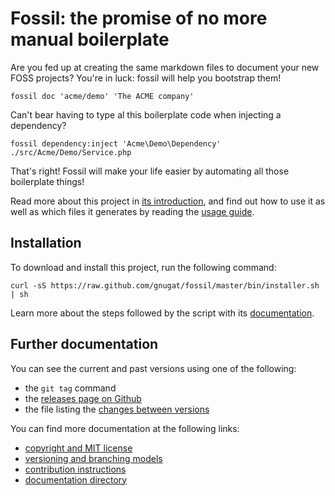 # Fossil: the promise of no more manual boilerplate

Are you fed up at creating the same markdown files to document your new FOSS
projects? You're in luck: fossil will help you bootstrap them!

    fossil doc 'acme/demo' 'The ACME company'

Can't bear having to  type al this boilerplate code when injecting a dependency?

    fossil dependency:inject 'Acme\Demo\Dependency' ./src/Acme/Demo/Service.php

That's right! Fossil will make your life easier by automating all those
boilerplate things!

Read more about this project in [its introduction](doc/01-introduction.md), and
find out how to use it as well as which files it generates by reading the
[usage guide](doc/03-usage.md).

## Installation

To download and install this project, run the following command:

    curl -sS https://raw.github.com/gnugat/fossil/master/bin/installer.sh | sh

Learn more about the steps followed by the script with its
[documentation](doc/02-installation.md).

## Further documentation

You can see the current and past versions using one of the following:

* the `git tag` command
* the [releases page on Github](https://github.com/gnugat/fossil/releases)
* the file listing the [changes between versions](CHANGELOG.md)

You can find more documentation at the following links:

* [copyright and MIT license](LICENSE)
* [versioning and branching models](VERSIONING.md)
* [contribution instructions](CONTRIBUTING.md)
* [documentation directory](doc)
